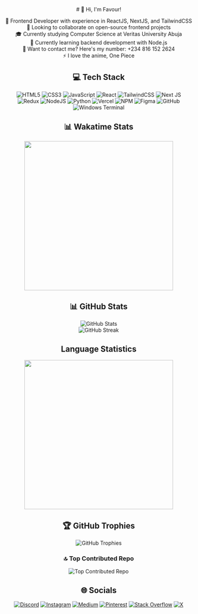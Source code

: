 <div style="text-align: center;">
# 👋 Hi, I'm Favour!

🔭 Frontend Developer with experience in ReactJS, NextJS, and TailwindCSS  
👯 Looking to collaborate on open-source frontend projects  
🎓 Currently studying Computer Science at Veritas University Abuja  
🌱 Currently learning backend development with Node.js  
💬 Want to contact me? Here's my number: +234 816 152 2624  
⚡ I love the anime, One Piece

## 💻 Tech Stack

![HTML5](https://img.shields.io/badge/html5-%23E34F26.svg?style=for-the-badge&logo=html5&logoColor=white) 
![CSS3](https://img.shields.io/badge/css3-%231572B6.svg?style=for-the-badge&logo=css3&logoColor=white) 
![JavaScript](https://img.shields.io/badge/javascript-%23323330.svg?style=for-the-badge&logo=javascript&logoColor=%23F7DF1E) 
![React](https://img.shields.io/badge/react-%2320232a.svg?style=for-the-badge&logo=react&logoColor=%2361DAFB) 
![TailwindCSS](https://img.shields.io/badge/tailwindcss-%2338B2AC.svg?style=for-the-badge&logo=tailwind-css&logoColor=white) 
![Next JS](https://img.shields.io/badge/Next-black?style=for-the-badge&logo=next.js&logoColor=white) 
![Redux](https://img.shields.io/badge/redux-%23593d88.svg?style=for-the-badge&logo=redux&logoColor=white) 
![NodeJS](https://img.shields.io/badge/node.js-6DA55F?style=for-the-badge&logo=node.js&logoColor=white) 
![Python](https://img.shields.io/badge/python-3670A0?style=for-the-badge&logo=python&logoColor=ffdd54) 
![Vercel](https://img.shields.io/badge/vercel-%23000000.svg?style=for-the-badge&logo=vercel&logoColor=white) 
![NPM](https://img.shields.io/badge/NPM-%23CB3837.svg?style=for-the-badge&logo=npm&logoColor=white) 
![Figma](https://img.shields.io/badge/figma-%23F24E1E.svg?style=for-the-badge&logo=figma&logoColor=white) 
![GitHub](https://img.shields.io/badge/github-%23121011.svg?style=for-the-badge&logo=github&logoColor=white) 
![Windows Terminal](https://img.shields.io/badge/Windows%20Terminal-%234D4D4D.svg?style=for-the-badge&logo=windows-terminal&logoColor=white)

## 📊 Wakatime Stats
<img src="https://wakatime.com/share/@Favour07/a4824e0f-c329-4f3d-9741-fe2b2687417a.svg" height='400'/>

## 📊 GitHub Stats

![GitHub Stats](https://github-readme-stats.vercel.app/api?username=favourachara07&theme=dark&hide_border=false&include_all_commits=true&count_private=true)  
![GitHub Streak](https://github-readme-streak-stats.herokuapp.com/?user=favourachara07&theme=dark&hide_border=false)  


## Language Statistics
<img src="https://wakatime.com/share/@Favour07/a7ad06d0-9fd9-4658-9d0d-352b37c5befd.svg" height='400'/>

## 🏆 GitHub Trophies

![GitHub Trophies](https://github-profile-trophy.vercel.app/?username=favourachara07&theme=nord&no-frame=false&no-bg=true&margin-w=4)


### 🔝 Top Contributed Repo

![Top Contributed Repo](https://github-contributor-stats.vercel.app/api?username=favourachara07&limit=5&theme=dark&combine_all_yearly_contributions=true)

## 🌐 Socials

[![Discord](https://img.shields.io/badge/Discord-%237289DA.svg?logo=discord&logoColor=white)](https://discord.gg/Wb3ne9fP) 
[![Instagram](https://img.shields.io/badge/Instagram-%23E4405F.svg?logo=Instagram&logoColor=white)](https://instagram.com/achara_morales) 
[![Medium](https://img.shields.io/badge/Medium-12100E?logo=medium&logoColor=white)](https://medium.com/@acharafavour01) 
[![Pinterest](https://img.shields.io/badge/Pinterest-%23E60023.svg?logo=Pinterest&logoColor=white)](https://pinterest.com/acharafavour) 
[![Stack Overflow](https://img.shields.io/badge/-Stackoverflow-FE7A16?logo=stack-overflow&logoColor=white)](https://stackoverflow.com/users/26378929) 
[![X](https://img.shields.io/badge/X-black.svg?logo=X&logoColor=white)](https://x.com/favour2207)

<!-- Proudly created with GPRM ( https://gprm.itsvg.in ) -->
</div>
